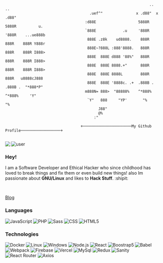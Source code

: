  ```                                
                                                                  ..       ..             
                                       .uef^"               x .d88"  x .d88"              
                                     :d88E                   5888R    5888R          u.   
                                     `888E            .u     '888R    '888R    ...ue888b  
                                      888E .z8k    ud8888.    888R     888R    888R Y888r 
                                      888E~?888L :888'8888.   888R     888R    888R I888> 
                                      888E  888E d888 '88%"   888R     888R    888R I888> 
                                      888E  888E 8888.+"      888R     888R    888R I888> 
                                      888E  888E 8888L        888R     888R   u8888cJ888  
                                      888E  888E '8888c. .+  .888B .  .888B .  "*888*P"   
                                     m888N= 888>  "88888%    ^*888%   ^*888%     'Y"      
                                      `Y"   888     "YP'       "%       "%                
                                           J88"                                           
                                           @%                                             
                                         :"                                                 
                                   
                                   +──────────────────────My Github Profile──────────────────+    
                                                
 ```
 
 <img align="left" src="https://orhun.dev/img/crow.png">

![user](https://img.shields.io/badge/User-J--Ciro-black)
### Hey!
I am a Software Developer and Ethical Hacker who since childhood has loved to break things and fix them or even build new things! also Im passionate about **GNU/Linux** and likes to **Hack Stuff**. :shipit:

<br>

 [Blog](https://www.ciro-dev.tech/blog/)



### Languages

![JavaScript](https://img.shields.io/badge/-JavaScript-000?&logo=JavaScript&color=grey)
![PHP](https://img.shields.io/badge/-PHP-000?&logo=PHP&color=grey)
![Sass](https://img.shields.io/badge/-Sass-000?&logo=Sass&color=grey)
![CSS](https://img.shields.io/badge/-CSS-000?&logo=CSS3&color=grey)
![HTML5](https://img.shields.io/badge/-HTML5-000?&logo=HTML5&color=grey)

### Technologies
![Docker](https://img.shields.io/badge/-Docker-000?&logo=Docker&color=grey)
![Linux](https://img.shields.io/badge/-Linux-000?&logo=Linux&color=grey)
![Windows](https://img.shields.io/badge/-Windows-000?&logo=Windows&color=grey)
![Node.js](https://img.shields.io/badge/-Node.js-000?&logo=node.js&color=grey)
![React](https://img.shields.io/badge/-React-000?&logo=React&color=grey)
![Boostrap5](https://img.shields.io/badge/-Boostrap-000?&logo=bootstrap&color=grey)
![Babel](https://img.shields.io/badge/-Babel-000?&logo=Babel&color=grey)
![Webpack](https://img.shields.io/badge/-Webpack-000?&logo=Webpack&color=grey)
![Firebase](https://img.shields.io/badge/-Firebase-000?&logo=Firebase&color=grey)
![Vercel](https://img.shields.io/badge/-Vercel-000?&logo=Vercel&color=grey)
![MySql](https://img.shields.io/badge/-MySql-000?&logo=MySql&color=grey)
![Redux](https://img.shields.io/badge/-Redux-000?&logo=Redux&color=grey)
![Sanity](https://img.shields.io/badge/-Sanity-000?&logo=Sanity&color=grey)
![React Router](https://img.shields.io/badge/-React%20Router-000?&logo=ReactRouter&color=grey)
![Axios](https://img.shields.io/badge/-Axios-000?&logo=Axios&color=grey)

